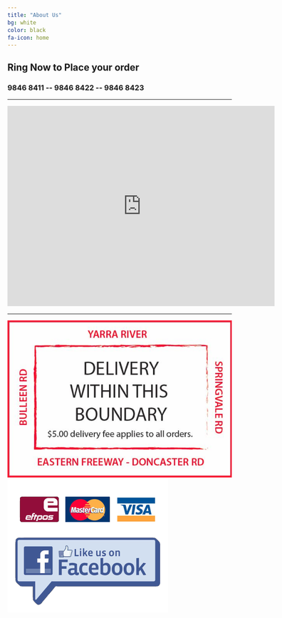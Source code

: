 ```yaml
---
title: "About Us"
bg: white
color: black
fa-icon: home
---
```


## Ring Now to Place your order

### 9846 8411 -- 9846 8422 -- 9846 8423

-------------------------
<div class="icontain">
<iframe src="https://www.google.com/maps/embed?pb=!1m18!1m12!1m3!1d3154.409736768626!2d145.12645961636443!3d-37.75698973857195!2m3!1f0!2f0!3f0!3m2!1i1024!2i768!4f13.1!3m3!1m2!1s0x6ad6478d2fc178e5%3A0x328e5f24a39879be!2sMetropolis%20Pizza%20%26%20Pasta!5e0!3m2!1sen!2sau!4v1589971835741!5m2!1sen!2sau" width="600" height="450" frameborder="0" style="border:0;" allowfullscreen="" aria-hidden="false" tabindex="0"></iframe>
</div>

-------------------------
<container class="menuContainer">
  <img src="img/Boundaries.JPG">
  <a href="https://www.facebook.com/metropolispizzatemplestowe/">
    <img src="img/cardfb.png">
  </a>
</container>
